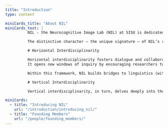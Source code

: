 ```yaml
---
title: "Introduction"
type: content

miniCards_title: "About NIL"
miniCards_text: | 
          NIL - the Neurocognitive Image Lab (NIL) at SISU is dedicated to interdisciplinary research in cognitive neuroscience and the arts.  NIL aims to explore how the human brain perceives, processes, and aesthetically experiences images, uniting science, art, and technology within a shared vision of understanding the human mind.

          The distinctive character — the unique signature — of NIL’s research lies in the complementarity of two forms of interdisciplinarity: horizontal and vertical.  

          # Horizontal Interdisciplinarity

          Horizontal interdisciplinarity fosters dialogue and collaboration across diverse disciplines.
          It opens new windows of inquiry by encouraging researchers to discover the unasked questions—the true hallmark of creative science.

          Within this framework, NIL builds bridges to linguistics (with an emphasis on language competence), the humanities (including philosophy), artificial intelligence and robotics, and technological innovation that transforms “unused answers” into real applications. Collaborations also extend to medical fields such as neurology and psychiatry, to art history in exploring cultural differences, and to the arts themselves—poetry, music, architecture, and visual art—where science meets aesthetic expression.

          # Vertical Interdisciplinarity

          Vertical interdisciplinarity, in turn, delves deeply into the neural mechanisms underlying subjective experience and human behavior. By combining advanced neuroimaging techniques—MEG, fMRI, and EEG—with mathematical and statistical modeling, NIL investigates how the brain represents images and scenes, processes time, and encodes space. These studies are conceptually embedded within an aesthetic framework, where neuroaesthetics—the neuroscience of beauty and art—forms a central pillar of NIL’s scientific identity.

miniCards:
  - title: "Introducing NIL"
    url: "/introduction/introducing_nil/"
  - title: "Founding Members"
    url: "/people/founding_members/"
---
```




